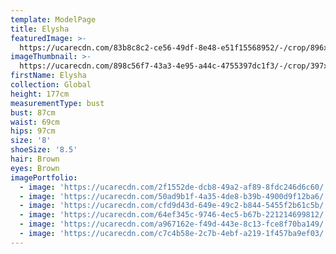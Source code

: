 ```yaml
---
template: ModelPage
title: Elysha
featuredImage: >-
  https://ucarecdn.com/83b8c8c2-ce56-49df-8e48-e51f15568952/-/crop/896x429/0,0/-/preview/
imageThumbnail: >-
  https://ucarecdn.com/898c56f7-43a3-4e95-a44c-4755397dc1f3/-/crop/397x515/0,0/-/preview/
firstName: Elysha
collection: Global
height: 177cm
measurementType: bust
bust: 87cm
waist: 69cm
hips: 97cm
size: '8'
shoeSize: '8.5'
hair: Brown
eyes: Brown
imagePortfolio:
  - image: 'https://ucarecdn.com/2f1552de-dcb8-49a2-af89-8fdc246d6c60/'
  - image: 'https://ucarecdn.com/50ad9b1f-4a35-4de8-b39b-4900d9f12ba6/'
  - image: 'https://ucarecdn.com/cfd9d43d-649e-49c2-b844-5455f2b61c5b/'
  - image: 'https://ucarecdn.com/64ef345c-9746-4ec5-b67b-221214699812/'
  - image: 'https://ucarecdn.com/a967162e-f49d-443e-8c13-fce8f70ba149/'
  - image: 'https://ucarecdn.com/c7c4b58e-2c7b-4ebf-a219-1f457ba9ef03/'
---
```


